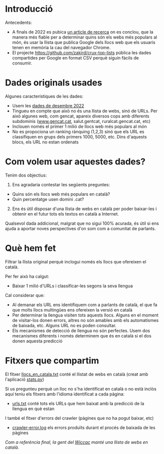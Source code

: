 

# Introducció


Antecedents:

* A finals de 2022 es pubica [un article de recerca](https://zakird.com/papers/toplists.pdf) on es conclou, que la manera més fiable per a determinar quins són els webs més populars al món, és usar la llista que publica Google dels llocs web que els usuaris tenen en memòria la cau del navegador Chrome. 
* El projecte https://github.com/zakird/crux-top-lists pública les dades compartides per Google en format CSV perquè siguin fàcils de consumir.

# Dades originals usades

Algunes característiques de les dades:

* Usem les [dades de desembre 2022](https://raw.githubusercontent.com/jordimas/crux-top-lists-catalan/main/data/202211.csv)
* Tingueu en compte que això no és una llista de webs, sinó de URLs. Per això algunes web, com gencat, apareix diversos cops amb diferents subdominis (www.gencat.cat, salut.gentcat, ruralcat.gencat.cat, etc)
* Inclouen només el primer 1 milió de llocs web més populars al món
* No es propociona un ranking rànquing (1,2,3) sinó que els URL es classifiquen en grups dels primers 1000, 5000, etc. Dins d'aquests blocs, els URL no estan ordenats

# Com volem usar aquestes dades?

Tenim dos objectius:

1) Ens agradaria contestar les següents preguntes:
* Quins són els llocs web més populars en català?
* Quin percentatge usen domini .cat?

2) Ens és útil disposar d'una llista de webs en català per poder baixar-les i obtenir en el futur tots els textos en català a Internet.

Qualsevol dada addicional, malgrat que no sigui 100% acurada, és útil si ens ajuda a aportar noves perspectives d'on som com a comunitat de parlants. 

# Què hem fet 

Filtrar la llista original perquè inclogui només els llocs que ofereixen el català. 

Per fer això ha calgut:
* Baixar 1 milió d'URLs i classificar-les segons la seva llengua

Cal considerar que:
* Al demanar els URL ens identifiquem com a parlants de català, el que fa que molts llocs multingües ens ofereixen la versió en català
* Per determinar la llengua visiten tots aquests llocs. Alguns en el moment de visitar-los donen errors, altres no són amables amb els automatismes de baixada, etc. Alguns URL no es poden consultar.
* Els mecanismes de detecció de llengua no són perfectes. Usem dos mecanismes diferents i només determinem que és en català si el dos donen aquesta predicció

# Fitxers que compartim

El fitxer [llocs_en_catala.txt](llocs_en_catala.txt) conté el llistat de webs en català (creat amb l'aplicació [stats.py](stats.py))

Si us pregunteu perquè un lloc no s'ha identificat en català o no està inclòs aquí teniu els fitxers amb l'idioma identificat a cada pàgina:

* [urls.txt](crawling/urls.txt) conté tots els URLs que hem baixat amb la predicció de la llengua en què estan

I també el fitxer d'errors del crawler (pàgines que no ha pogut baixar, etc)

* [crawler-error.log](crawling/crawler-error.log) els errors produïts durant el procés de baixada de les pàgines

*Com a referència final, la gent del [Wiccac](http://wiccac.cat/) manté una llista de webs en català.*







